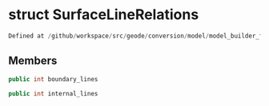 # struct SurfaceLineRelations

```cpp
Defined at /github/workspace/src/geode/conversion/model/model_builder_from_meshes.cpp#398
```

## Members

```cpp
public int boundary_lines

```

```cpp
public int internal_lines

```



